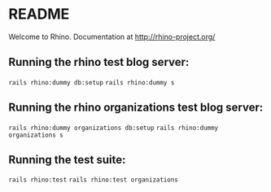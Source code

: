 # README

Welcome to Rhino. Documentation at http://rhino-project.org/

## Running the rhino test blog server:

`rails rhino:dummy db:setup`
`rails rhino:dummy s`

## Running the rhino organizations test blog server:

`rails rhino:dummy organizations db:setup`
`rails rhino:dummy organizations s`

## Running the test suite:

`rails rhino:test`
`rails rhino:test organizations`
